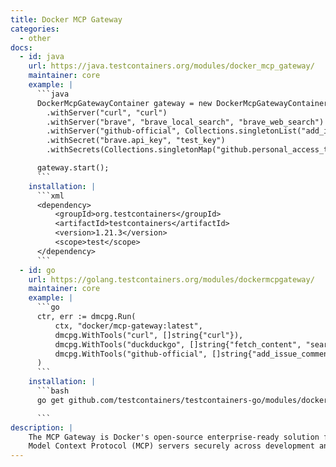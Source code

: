 ```yaml
---
title: Docker MCP Gateway
categories:
  - other
docs:
  - id: java
    url: https://java.testcontainers.org/modules/docker_mcp_gateway/
    maintainer: core
    example: |
      ```java
      DockerMcpGatewayContainer gateway = new DockerMcpGatewayContainer("docker/mcp-gateway:latest")
        .withServer("curl", "curl")
        .withServer("brave", "brave_local_search", "brave_web_search")
        .withServer("github-official", Collections.singletonList("add_issue_comment"))
        .withSecret("brave.api_key", "test_key")
        .withSecrets(Collections.singletonMap("github.personal_access_token", "test_token"));

      gateway.start();
      ```
    installation: |
      ```xml
      <dependency>
          <groupId>org.testcontainers</groupId>
          <artifactId>testcontainers</artifactId>
          <version>1.21.3</version>
          <scope>test</scope>
      </dependency>
      ```
  - id: go
    url: https://golang.testcontainers.org/modules/dockermcpgateway/
    maintainer: core
    example: |
      ```go
      ctr, err := dmcpg.Run(
          ctx, "docker/mcp-gateway:latest",
          dmcpg.WithTools("curl", []string{"curl"}),
          dmcpg.WithTools("duckduckgo", []string{"fetch_content", "search"}),
          dmcpg.WithTools("github-official", []string{"add_issue_comment"}),
      )
      ```
    installation: |
      ```bash
      go get github.com/testcontainers/testcontainers-go/modules/dockermcpgateway

      ```
description: |
    The MCP Gateway is Docker's open-source enterprise-ready solution for orchestrating and managing
    Model Context Protocol (MCP) servers securely across development and production environments.
---
```

